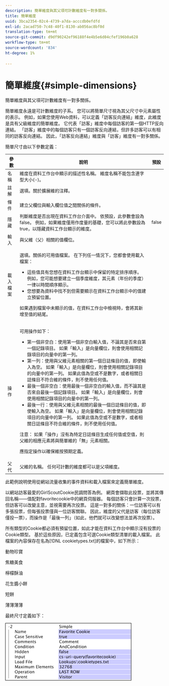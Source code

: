 ```yaml
---
description: 簡單維度與其父項可計數維度有一對多關係。
title: 簡單維度
uuid: 3bca2354-02c4-4739-a7da-acccdb0efdfd
exl-id: 2acad750-7c48-40f1-8130-ab056ac8bf0d
translation-type: tm+mt
source-git-commit: d9df90242ef96188f4e4b5e6d04cfef196b0a628
workflow-type: tm+mt
source-wordcount: '834'
ht-degree: 1%

---
```


# 簡單維度{#simple-dimensions}

簡單維度與其父項可計數維度有一對多關係。

簡單維度永遠是可計數維度的子系。 您可以將簡單尺寸視為其父尺寸中元素屬性的表示。 例如，如果您使用Web資料，可以定義「訪客反向連結」維度，此維度是具有父級維度的簡單維度。 它代表「訪客」維度中每個訪客的第一個HTTP反向連結。 「訪客」維度中的每個訪客只有一個訪客反向連結，但許多訪客可以有相同的訪客反向連結。 因此，「訪客反向連結」維度與「訪客」維度有一對多關係。

簡單尺寸由以下參數定義：

<table id="table_E6F729DFA226459DBFC1776CE8CB81F8"> 
 <thead> 
  <tr> 
   <th colname="col1" class="entry"> 參數 </th> 
   <th colname="col2" class="entry"> 說明 </th> 
   <th colname="col3" class="entry"> 預設 </th> 
  </tr> 
 </thead>
 <tbody> 
  <tr> 
   <td colname="col1"> 名稱 </td> 
   <td colname="col2"> 維度在資料工作台中顯示的描述性名稱。 維度名稱不能包含連字型大小(-)。 </td> 
   <td colname="col3"> </td> 
  </tr> 
  <tr> 
   <td colname="col1"> 註解 </td> 
   <td colname="col2"> 選填。關於擴展維的注釋。 </td> 
   <td colname="col3"> </td> 
  </tr> 
  <tr> 
   <td colname="col1"> 條件 </td> 
   <td colname="col2"> 建立父欄位與輸入欄位值之間關係的條件。 </td> 
   <td colname="col3"> </td> 
  </tr> 
  <tr> 
   <td colname="col1"> 隱藏 </td> 
   <td colname="col2"> 判斷維度是否出現在資料工作台介面中。 依預設，此參數會設為false。 例如，如果維度僅用作度量的基礎，您可以將此參數設為true，以隱藏資料工作台顯示的維度。 </td> 
   <td colname="col3"> false </td> 
  </tr> 
  <tr> 
   <td colname="col1"> 輸入 </td> 
   <td colname="col2"> 與父維（父）相關的值欄位。 </td> 
   <td colname="col3"> </td> 
  </tr> 
  <tr> 
   <td colname="col1"> 載入檔案 </td> 
   <td colname="col2"> <p>選填。關係的可用值檔案。 在下列任一情況下，您都會使用載入檔案： </p> <p> 
     <ul id="ul_056C4A8E46AA479397DC63173C035D5C"> 
      <li id="li_C26EB5A4AB3C4BEB8EB3A217A5A2377E"> 這些值具有您想在資料工作台顯示中保留的特定排序順序。 例如，您可能想要建立一個季度維度，其元素（年份的季度）一律以時間順序顯示。 </li> 
      <li id="li_5D4DF56BC6124D038A7260131B1F3DB3"> 您想要為資料中找不到但需要顯示在資料工作台顯示中的值建立預留位置。 </li> 
     </ul> </p> <p> 如果遇到檔案中未顯示的值，在資料工作台中檢視時，會將其新增至值的結尾。 </p> </td> 
   <td colname="col3"> </td> 
  </tr> 
  <tr> 
   <td colname="col1"> 操作 </td> 
   <td colname="col2"> <p>可用操作如下： </p> <p> 
     <ul id="ul_88AE4279413C42609D8B53EC64B5E913"> 
      <li id="li_DD9623D006844BC28B2AAA8E12AA04E1"> 第一個非空白：使用第一個非空白輸入值，不論其是否來自第一個記錄項目。 如果「輸入」是向量欄位，則會使用相關記錄項目的向量中的第一列。 </li> 
      <li id="li_0FBE7F0B7B9744D994ECEDAA08F0045C"> 第一列：使用與父維元素相關的第一個日誌條目的值，即使輸入為空。 如果「輸入」是向量欄位，則會使用相關記錄項目的向量中的第一列。 如果此值為空或不是數字，或者相關日誌條目不符合維的條件，則不使用任何值。 </li> 
      <li id="li_C17190BC699D4A099DC5326C07D1044D"> 最後一個非空白：使用最後一個非空白的輸入值，而不論其是否來自最後一個記錄項目。 如果「輸入」是向量欄位，則會使用相關記錄項目的向量中的第一列。 </li> 
      <li id="li_00BAE86F12004C098F6A455908DB7062"> 最後一行：使用與父維元素相關的最後一個日誌條目的值，即使輸入為空。 如果「輸入」是向量欄位，則會使用相關記錄項目的向量中的第一列。 如果此值為空或不是數字，或者相關日誌條目不符合維的條件，則不使用任何值。 </li> 
     </ul> </p> <p> <p>注意： 如果「操作」沒有為特定日誌條目生成任何值或空值，則父維的相應元素將與簡單維的「無」元素相關。 </p> </p> <p> 應指定操作以確保維按預期定義。 </p> </td> 
   <td colname="col3"> </td> 
  </tr> 
  <tr> 
   <td colname="col1"> 父代 </td> 
   <td colname="col2"> 父維的名稱。 任何可計數的維度都可以是父項維度。 </td> 
   <td colname="col3"> </td> 
  </tr> 
 </tbody> 
</table>

此範例說明使用從網站流量收集的事件資料和載入檔案來定義簡單維度。

以網站訪客最愛的GirlScoutCookie民調問答為例。 網頁會擷取此投票，並將其傳回名稱——值配對favoritecookie中的網頁伺服器。 每個訪客只會計算一次投票，但訪客可以改變主意，並視需要再次投票。 這是一對多的關係：一位訪客可以有多張投票，但每張投票僅與一位訪客關聯。 因此，維度的父代是訪客（每位訪客僅投一票），而操作是「最後一列」（如此，他們就可以改變想法並再次投票）。

所有類型的Cookie都必須有預留位置，如此才能在資料工作台中顯示沒有投票的Cookie類型。 基於這些原因，已定義包含可選Cookie類型清單的載入檔案。 此檔案的內容保存在名為[!DNL cookietypes.txt]的檔案中，如下所示：

動物珍寶

焦糖美食

檸檬酥油

花生醬小餅

短餅

薄薄薄薄

最終尺寸定義如下：

![](assets/cfg_Transformation_Dim_Simple.png)

